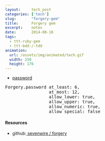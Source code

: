 ```yaml
---
layout:     tech_post
categories: ['tech']
slug:       "forgery-gem"
title:      Forgery gem
excerpt:    notes
date:       2014-08-18
tags:
  - ttt-ruby-gem
  - ttt-bdd-/-tdd
animation:
  url: /assets/img/animated/tech.gif
  width: 250
  height: 176  
---
```


- <a href="https://github.com/sevenwire/forgery/blob/master/lib/forgery/forgery/basic.rb">password</a>

<pre>Forgery.password at_least: 6, 
                 at_most: 12, 
                 allow_lower: true, 
                 allow_upper: true, 
                 allow_numeric: true, 
                 allow_special: false</pre>
 
#### Resources

- github:<a href="https://github.com/sevenwire/forgery"> sevenwire / forgery</a>

